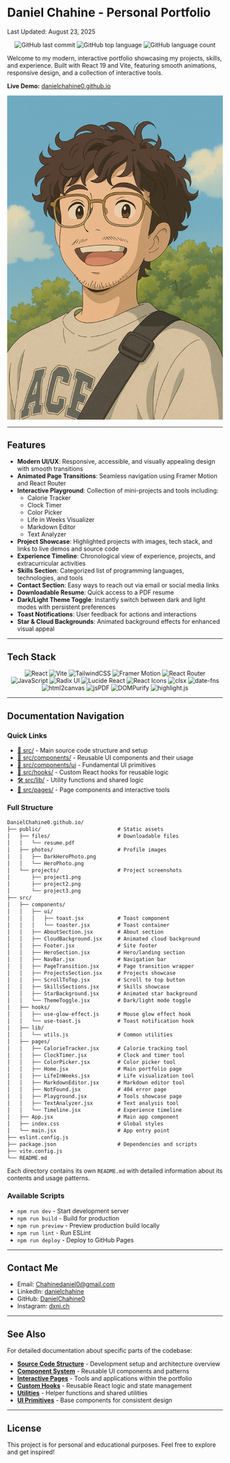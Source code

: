 # Daniel Chahine - Personal Portfolio

Last Updated: August 23, 2025

<p align="center">
  <img alt="GitHub last commit" src="https://img.shields.io/github/last-commit/DanielChahine0/DanielChahine0.github.io?style=for-the-badge&logo=GitHub">
  <img alt="GitHub top language" src="https://img.shields.io/github/languages/top/DanielChahine0/DanielChahine0.github.io?style=for-the-badge&logo=Javascript">
  <img alt="GitHub language count" src="https://img.shields.io/github/languages/count/DanielChahine0/DanielChahine0.github.io?style=for-the-badge">
</p>

Welcome to my modern, interactive portfolio showcasing my projects, skills, and experience. Built with React 19 and Vite, featuring smooth animations, responsive design, and a collection of interactive tools.

**Live Demo:** [danielchahine0.github.io](https://danielchahine0.github.io)

[![Portfolio Preview](public/photos/HeroPhoto.png)](https://danielchahine0.github.io)

---

## Features

- **Modern UI/UX**: Responsive, accessible, and visually appealing design with smooth transitions
- **Animated Page Transitions**: Seamless navigation using Framer Motion and React Router
- **Interactive Playground**: Collection of mini-projects and tools including:
  - Calorie Tracker
  - Clock Timer
  - Color Picker
  - Life in Weeks Visualizer
  - Markdown Editor
  - Text Analyzer
- **Project Showcase**: Highlighted projects with images, tech stack, and links to live demos and source code
- **Experience Timeline**: Chronological view of experience, projects, and extracurricular activities
- **Skills Section**: Categorized list of programming languages, technologies, and tools
- **Contact Section**: Easy ways to reach out via email or social media links
- **Downloadable Resume**: Quick access to a PDF resume
- **Dark/Light Theme Toggle**: Instantly switch between dark and light modes with persistent preferences
- **Toast Notifications**: User feedback for actions and interactions
- **Star & Cloud Backgrounds**: Animated background effects for enhanced visual appeal

---

## Tech Stack

<p align="center">
  <img alt="React" src="https://img.shields.io/badge/React-20232A?style=for-the-badge&logo=react&logoColor=61DAFB">
  <img alt="Vite" src="https://img.shields.io/badge/Vite-B73BFE?style=for-the-badge&logo=vite&logoColor=FFD62E">
  <img alt="TailwindCSS" src="https://img.shields.io/badge/Tailwind_CSS-38B2AC?style=for-the-badge&logo=tailwind-css&logoColor=white">
  <img alt="Framer Motion" src="https://img.shields.io/badge/Framer%20Motion-0055FF?style=for-the-badge&logo=framer&logoColor=white">
  <img alt="React Router" src="https://img.shields.io/badge/React%20Router-CA4245?style=for-the-badge&logo=reactrouter&logoColor=white">
  <img alt="JavaScript" src="https://img.shields.io/badge/JavaScript-F7DF1E?style=for-the-badge&logo=javascript&logoColor=black">
  <img alt="Radix UI" src="https://img.shields.io/badge/Radix%20UI-161618?style=for-the-badge&logo=radixui&logoColor=white">
  <img alt="Lucide React" src="https://img.shields.io/badge/Lucide-F56565?style=for-the-badge&logo=lucide&logoColor=white">
  <img alt="React Icons" src="https://img.shields.io/badge/React%20Icons-61DAFB?style=for-the-badge&logo=react&logoColor=black">
  <img alt="clsx" src="https://img.shields.io/badge/clsx-4F46E5?style=for-the-badge&logo=javascript&logoColor=white">
  <img alt="date-fns" src="https://img.shields.io/badge/date--fns-770C56?style=for-the-badge&logo=javascript&logoColor=white">
  <img alt="html2canvas" src="https://img.shields.io/badge/html2canvas-E34F26?style=for-the-badge&logo=html5&logoColor=white">
  <img alt="jsPDF" src="https://img.shields.io/badge/jsPDF-FF6B6B?style=for-the-badge&logo=adobe-acrobat-reader&logoColor=white">
  <img alt="DOMPurify" src="https://img.shields.io/badge/DOMPurify-4B5563?style=for-the-badge&logo=security&logoColor=white">
  <img alt="highlight.js" src="https://img.shields.io/badge/highlight.js-9CA3AF?style=for-the-badge&logo=javascript&logoColor=white">
</p>

---


## Documentation Navigation

### Quick Links
- [📁 src/](./src/README.md) - Main source code structure and setup
- [🧩 src/components/](./src/components/README.md) - Reusable UI components and their usage
- [🎨 src/components/ui](./src/components/ui/README.md) - Fundamental UI primitives
- [🎣 src/hooks/](./src/hooks/README.md) - Custom React hooks for reusable logic
- [🛠️ src/lib/](./src/lib/README.md) - Utility functions and shared logic
- [📄 src/pages/](./src/pages/README.md) - Page components and interactive tools


### Full Structure
```
DanielChahine0.github.io/
├── public/                         # Static assets
│   ├── files/                      # Downloadable files
│   │   └── resume.pdf              
│   ├── photos/                     # Profile images
│   │   ├── DarkHeroPhoto.png
│   │   └── HeroPhoto.png
│   └── projects/                   # Project screenshots
│       ├── project1.png
│       ├── project2.png
│       └── project3.png
├── src/                            
│   ├── components/                 
│   │   ├── ui/                     
│   │   │   ├── toast.jsx           # Toast component
│   │   │   └── toaster.jsx         # Toast container
│   │   ├── AboutSection.jsx        # About section
│   │   ├── CloudBackground.jsx     # Animated cloud background
│   │   ├── Footer.jsx              # Site footer
│   │   ├── HeroSection.jsx         # Hero/landing section
│   │   ├── NavBar.jsx              # Navigation bar
│   │   ├── PageTransition.jsx      # Page transition wrapper
│   │   ├── ProjectsSection.jsx     # Projects showcase
│   │   ├── ScrollToTop.jsx         # Scroll to top button
│   │   ├── SkillsSections.jsx      # Skills showcase
│   │   ├── StarBackground.jsx      # Animated star background
│   │   └── ThemeToggle.jsx         # Dark/light mode toggle
│   ├── hooks/                      
│   │   ├── use-glow-effect.js      # Mouse glow effect hook
│   │   └── use-toast.js            # Toast notification hook
│   ├── lib/                        
│   │   └── utils.js                # Common utilities
│   ├── pages/                      
│   │   ├── CalorieTracker.jsx      # Calorie tracking tool
│   │   ├── ClockTimer.jsx          # Clock and timer tool
│   │   ├── ColorPicker.jsx         # Color picker tool
│   │   ├── Home.jsx                # Main portfolio page
│   │   ├── LifeInWeeks.jsx         # Life visualization tool
│   │   ├── MarkdownEditor.jsx      # Markdown editor tool
│   │   ├── NotFound.jsx            # 404 error page
│   │   ├── Playground.jsx          # Tools showcase page
│   │   ├── TextAnalyzer.jsx        # Text analysis tool
│   │   └── Timeline.jsx            # Experience timeline
│   ├── App.jsx                     # Main app component
│   ├── index.css                   # Global styles
│   └── main.jsx                    # App entry point
├── eslint.config.js                
├── package.json                    # Dependencies and scripts
├── vite.config.js                  
└── README.md                       
```

Each directory contains its own `README.md` with detailed information about its contents and usage patterns.

### Available Scripts

- `npm run dev` - Start development server
- `npm run build` - Build for production
- `npm run preview` - Preview production build locally
- `npm run lint` - Run ESLint
- `npm run deploy` - Deploy to GitHub Pages

---

## Contact Me

- Email: [Chahinedaniel0@gmail.com](mailto:Chahinedaniel0@gmail.com)
- LinkedIn: [danielchahine](https://www.linkedin.com/in/danielchahine)
- GitHub: [DanielChahine0](https://github.com/DanielChahine0)
- Instagram: [dxni.ch](https://instagram.com/dxni.ch)

---

## See Also

For detailed documentation about specific parts of the codebase:

- **[Source Code Structure](./src/README.md)** - Development setup and architecture overview
- **[Component System](./src/components/README.md)** - Reusable UI components and patterns
- **[Interactive Pages](./src/pages/README.md)** - Tools and applications within the portfolio
- **[Custom Hooks](./src/hooks/README.md)** - Reusable React logic and state management
- **[Utilities](./src/lib/README.md)** - Helper functions and shared utilities
- **[UI Primitives](./src/components/ui/README.md)** - Base components for consistent design

---

## License
This project is for personal and educational purposes. Feel free to explore and get inspired!

